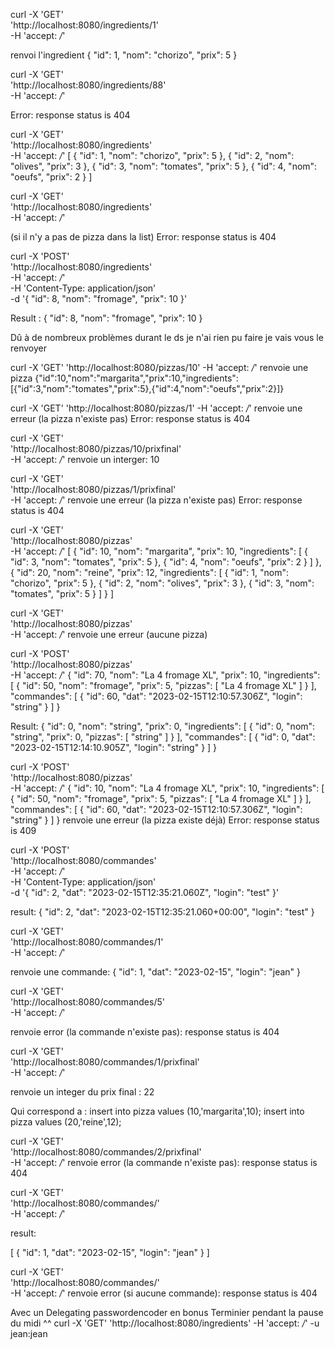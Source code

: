 <!-- ///////// Partie 1 Les ingredients  ////////// -->

<!-- GET /ingredients/{id} -->

curl -X 'GET' \
  'http://localhost:8080/ingredients/1' \
  -H 'accept: */*'

renvoi l'ingredient
{
  "id": 1,
  "nom": "chorizo",
  "prix": 5
}

curl -X 'GET' \
  'http://localhost:8080/ingredients/88' \
  -H 'accept: */*'

Error: response status is 404

<!-- GET /ingredients -->

curl -X 'GET' \
  'http://localhost:8080/ingredients' \
  -H 'accept: */*'
[
  {
    "id": 1,
    "nom": "chorizo",
    "prix": 5
  },
  {
    "id": 2,
    "nom": "olives",
    "prix": 3
  },
  {
    "id": 3,
    "nom": "tomates",
    "prix": 5
  },
  {
    "id": 4,
    "nom": "oeufs",
    "prix": 2
  }
]

curl -X 'GET' \
  'http://localhost:8080/ingredients' \
  -H 'accept: */*'

(si il n'y a pas de pizza dans la list)
Error: response status is 404

<!-- POST /ingredients -->
curl -X 'POST' \
  'http://localhost:8080/ingredients' \
  -H 'accept: */*' \
  -H 'Content-Type: application/json' \
  -d '{
  "id": 8,
  "nom": "fromage",
  "prix": 10
}'

Result : 
{
  "id": 8,
  "nom": "fromage",
  "prix": 10
}


<!-- ///////// Partie 2 Les pizzas  ////////// -->

Dû à de nombreux problèmes durant le ds je n'ai rien pu faire je vais vous le renvoyer

<!-- GET /pizzas/{id} -->

curl -X 'GET'   'http://localhost:8080/pizzas/10'   -H 'accept: */*'
renvoie une pizza
{"id":10,"nom":"margarita","prix":10,"ingredients":[{"id":3,"nom":"tomates","prix":5},{"id":4,"nom":"oeufs","prix":2}]}

curl -X 'GET'   'http://localhost:8080/pizzas/1'   -H 'accept: */*'
renvoie une erreur (la pizza n'existe pas)
Error: response status is 404



<!-- GET /pizzas/{id}/prixfinal -->

curl -X 'GET' \
  'http://localhost:8080/pizzas/10/prixfinal' \
  -H 'accept: */*'
renvoie un interger:
10

curl -X 'GET' \
  'http://localhost:8080/pizzas/1/prixfinal' \
  -H 'accept: */*'
renvoie une erreur (la pizza n'existe pas)
Error: response status is 404


<!-- GET /pizzas -->
curl -X 'GET' \
  'http://localhost:8080/pizzas' \
  -H 'accept: */*'
[
  {
    "id": 10,
    "nom": "margarita",
    "prix": 10,
    "ingredients": [
      {
        "id": 3,
        "nom": "tomates",
        "prix": 5
      },
      {
        "id": 4,
        "nom": "oeufs",
        "prix": 2
      }
    ]
  },
  {
    "id": 20,
    "nom": "reine",
    "prix": 12,
    "ingredients": [
      {
        "id": 1,
        "nom": "chorizo",
        "prix": 5
      },
      {
        "id": 2,
        "nom": "olives",
        "prix": 3
      },
      {
        "id": 3,
        "nom": "tomates",
        "prix": 5
      }
    ]
  }
]

curl -X 'GET' \
  'http://localhost:8080/pizzas' \
  -H 'accept: */*'
  renvoie une erreur (aucune pizza)


<!-- POST /pizzas -->
curl -X 'POST' \
  'http://localhost:8080/pizzas' \
  -H 'accept: */*'
  {
  "id": 70,
  "nom": "La 4 fromage XL",
  "prix": 10,
  "ingredients": [
    {
      "id": 50,
      "nom": "fromage",
      "prix": 5,
      "pizzas": [
        "La 4 fromage XL"
      ]
    }
  ],
  "commandes": [
    {
      "id": 60,
      "dat": "2023-02-15T12:10:57.306Z",
      "login": "string"
    }
  ]
}

Result:
{
  "id": 0,
  "nom": "string",
  "prix": 0,
  "ingredients": [
    {
      "id": 0,
      "nom": "string",
      "prix": 0,
      "pizzas": [
        "string"
      ]
    }
  ],
  "commandes": [
    {
      "id": 0,
      "dat": "2023-02-15T12:14:10.905Z",
      "login": "string"
    }
  ]
}



curl -X 'POST' \
  'http://localhost:8080/pizzas' \
  -H 'accept: */*'
  {
  "id": 10,
  "nom": "La 4 fromage XL",
  "prix": 10,
  "ingredients": [
    {
      "id": 50,
      "nom": "fromage",
      "prix": 5,
      "pizzas": [
        "La 4 fromage XL"
      ]
    }
  ],
  "commandes": [
    {
      "id": 60,
      "dat": "2023-02-15T12:10:57.306Z",
      "login": "string"
    }
  ]
}
renvoie une erreur (la pizza existe déjà)
Error: response status is 409




<!-- ///////// Partie 3 Les Commandes  ////////// -->

<!-- POST/commandes -->

curl -X 'POST' \
  'http://localhost:8080/commandes' \
  -H 'accept: */*' \
  -H 'Content-Type: application/json' \
  -d '{
  "id": 2,
  "dat": "2023-02-15T12:35:21.060Z",
  "login": "test"
}'

result:
{
  "id": 2,
  "dat": "2023-02-15T12:35:21.060+00:00",
  "login": "test"
}


<!-- GET /commandes/{id} -->

curl -X 'GET' \
  'http://localhost:8080/commandes/1' \
  -H 'accept: */*'

renvoie une commande:
{
  "id": 1,
  "dat": "2023-02-15",
  "login": "jean"
}


curl -X 'GET' \
  'http://localhost:8080/commandes/5' \
  -H 'accept: */*'

renvoie error (la commande n'existe pas):
response status is 404


<!-- GET /commandes/{id}/prixfinal -->

curl -X 'GET' \
  'http://localhost:8080/commandes/1/prixfinal' \
  -H 'accept: */*'

renvoie un integer du prix final : 22

Qui correspond a :
insert into pizza values (10,'margarita',10);
insert into pizza values (20,'reine',12);



curl -X 'GET' \
'http://localhost:8080/commandes/2/prixfinal' \
-H 'accept: */*'
renvoie error (la commande n'existe pas):
response status is 404



<!-- GET /commandes/ -->

curl -X 'GET' \
  'http://localhost:8080/commandes/' \
  -H 'accept: */*'

result:
	
[
  {
    "id": 1,
    "dat": "2023-02-15",
    "login": "jean"
  }
]


curl -X 'GET' \
  'http://localhost:8080/commandes/' \
  -H 'accept: */*'
renvoie error (si aucune commande):
response status is 404


<!-- ///////// Partie 4 Restrictions d'accès  ////////// -->

Avec un Delegating passwordencoder en bonus Terminier pendant la pause du midi ^^
curl -X 'GET'   'http://localhost:8080/ingredients'   -H 'accept: */*' -u jean:jean